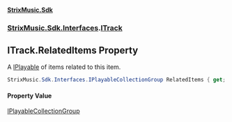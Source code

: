 #### [StrixMusic.Sdk](./index.md 'index')
### [StrixMusic.Sdk.Interfaces](./StrixMusic-Sdk-Interfaces.md 'StrixMusic.Sdk.Interfaces').[ITrack](./StrixMusic-Sdk-Interfaces-ITrack.md 'StrixMusic.Sdk.Interfaces.ITrack')
## ITrack.RelatedItems Property
A [IPlayable](./StrixMusic-Sdk-Interfaces-IPlayable.md 'StrixMusic.Sdk.Interfaces.IPlayable') of items related to this item.  
```csharp
StrixMusic.Sdk.Interfaces.IPlayableCollectionGroup RelatedItems { get; }
```
#### Property Value
[IPlayableCollectionGroup](./StrixMusic-Sdk-Interfaces-IPlayableCollectionGroup.md 'StrixMusic.Sdk.Interfaces.IPlayableCollectionGroup')  
